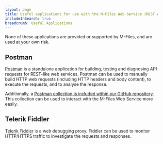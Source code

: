 ```yaml
---
layout: page
title: Useful applications for use with the M-Files Web Service (REST API)
includeInSearch: true
breadcrumb: Useful Applications
---
```


<p class="note">None of these applications are provided or supported by M-Files, and are used at your own risk.</p>

## Postman

[Postman](https://www.getpostman.com/) is a standalone application for building, testing and diagnosing API requests for REST-like web services.  Postman can be used to manually build HTTP web requests (including HTTP headers and body content), to execute the requests, and to analyse the response.

Additionally, a [Postman collection is included within our GitHub repository](https://github.com/M-Files/MFilesSamplesAndLibraries/tree/master/Libraries/Postman/#readme).  This collection can be used to interact with the M-Files Web Service more easily.

## Telerik Fiddler

[Telerik Fiddler](http://www.telerik.com/fiddler) is a web debugging proxy.  Fiddler can be used to monitor HTTP/HTTPS traffic to investigate the requests and responses.